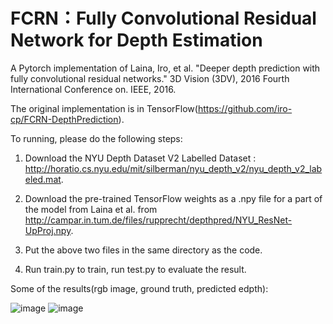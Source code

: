 # FCRN：Fully Convolutional Residual Network for Depth Estimation
A Pytorch implementation of Laina, Iro, et al. "Deeper depth prediction with fully convolutional residual networks." 3D Vision (3DV), 2016 Fourth International Conference on. IEEE, 2016.

The original implementation is in TensorFlow(https://github.com/iro-cp/FCRN-DepthPrediction).

To running, please do the following steps:

 1. Download the NYU Depth Dataset V2 Labelled Dataset : http://horatio.cs.nyu.edu/mit/silberman/nyu_depth_v2/nyu_depth_v2_labeled.mat.
	
2. Download the pre-trained TensorFlow weights as a .npy file for a part of the model from Laina et al. from http://campar.in.tum.de/files/rupprecht/depthpred/NYU_ResNet-UpProj.npy.
	
3. Put the above two files in the same directory as the code.
			
4. Run train.py to train, run test.py to evaluate the result.

Some of the results(rgb image, ground truth, predicted edpth):
				
![image](https://github.com/XPFly1989/FCRN/blob/master/result_521.png)
![image](https://github.com/XPFly1989/FCRN/blob/master/result_599.png)
